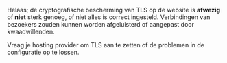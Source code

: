 
Helaas; de cryptografische bescherming van TLS op de website is
<strong>afwezig</strong> of <strong>niet</strong> sterk genoeg, of niet alles
is correct ingesteld. Verbindingen van bezoekers zouden kunnen worden
afgeluisterd of aangepast door kwaadwillenden.

Vraag je hosting provider om TLS aan te zetten of de problemen in de
configuratie op te lossen.
